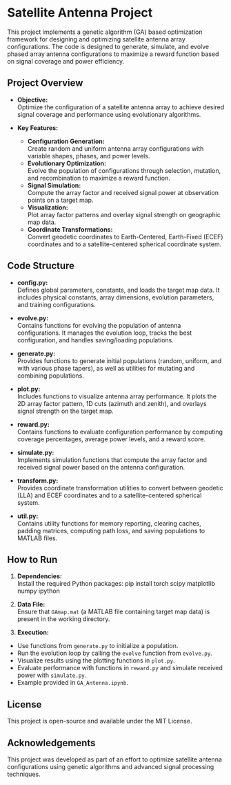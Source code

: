 # Satellite Antenna Project

This project implements a genetic algorithm (GA) based optimization framework for designing and optimizing satellite antenna array configurations. The code is designed to generate, simulate, and evolve phased array antenna configurations to maximize a reward function based on signal coverage and power efficiency.

## Project Overview

- **Objective:**  
  Optimize the configuration of a satellite antenna array to achieve desired signal coverage and performance using evolutionary algorithms.

- **Key Features:**
  - **Configuration Generation:**  
    Create random and uniform antenna array configurations with variable shapes, phases, and power levels.
  - **Evolutionary Optimization:**  
    Evolve the population of configurations through selection, mutation, and recombination to maximize a reward function.
  - **Signal Simulation:**  
    Compute the array factor and received signal power at observation points on a target map.
  - **Visualization:**  
    Plot array factor patterns and overlay signal strength on geographic map data.
  - **Coordinate Transformations:**  
    Convert geodetic coordinates to Earth-Centered, Earth-Fixed (ECEF) coordinates and to a satellite-centered spherical coordinate system.

## Code Structure

- **config.py:**  
  Defines global parameters, constants, and loads the target map data. It includes physical constants, array dimensions, evolution parameters, and training configurations.

- **evolve.py:**  
  Contains functions for evolving the population of antenna configurations. It manages the evolution loop, tracks the best configuration, and handles saving/loading populations.

- **generate.py:**  
  Provides functions to generate initial populations (random, uniform, and with various phase tapers), as well as utilities for mutating and combining populations.

- **plot.py:**  
  Includes functions to visualize antenna array performance. It plots the 2D array factor pattern, 1D cuts (azimuth and zenith), and overlays signal strength on the target map.

- **reward.py:**  
  Contains functions to evaluate configuration performance by computing coverage percentages, average power levels, and a reward score.

- **simulate.py:**  
  Implements simulation functions that compute the array factor and received signal power based on the antenna configuration.

- **transform.py:**  
  Provides coordinate transformation utilities to convert between geodetic (LLA) and ECEF coordinates and to a satellite-centered spherical system.

- **util.py:**  
  Contains utility functions for memory reporting, clearing caches, padding matrices, computing path loss, and saving populations to MATLAB files.

## How to Run

1. **Dependencies:**  
   Install the required Python packages:
   pip install torch scipy matplotlib numpy ipython

2. **Data File:**  
Ensure that `GAmap.mat` (a MATLAB file containing target map data) is present in the working directory.

3. **Execution:**  
- Use functions from `generate.py` to initialize a population.
- Run the evolution loop by calling the `evolve` function from `evolve.py`.
- Visualize results using the plotting functions in `plot.py`.
- Evaluate performance with functions in `reward.py` and simulate received power with `simulate.py`.
- Example provided in `GA_Antenna.ipynb`.
## License

This project is open-source and available under the MIT License.

## Acknowledgements

This project was developed as part of an effort to optimize satellite antenna configurations using genetic algorithms and advanced signal processing techniques.
